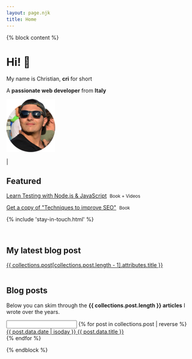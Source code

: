 ```yaml
---
layout: page.njk
title: Home
---
```


{% block content %}
<div class="flex">
  <div class="half">
    <h1 class="no-anchor "><b>Hi!</b> 👋</h1>
    <p>My name is Christian, <b>cri</b> for short</p>
    <p>A <b>passionate web developer</b> from <b>Italy</b></p>
  </div>

  <div class="half">
    <div class="cf">
      <a href="/about" class="no-underline track-home-about-image">
        <picture>
          <source srcset="/assets/images/cf4.webp" type="image/webp">
          <img class="avatar-image no-shadow" src="/assets/images/cf4.png" alt="me with sunglasses">
        </picture>
      </a>
      <p>
        <a href="https://twitter.com/christian_fei" target="_blank" class="track-home-twitter-link" aria-hidden="true" tabindex="-1"><i class="icon icon-twitter"></i></a> | <a href="https://github.com/christian-fei" target="_blank" class="track-home-github-link" aria-hidden="true" tabindex="-1"><i class="icon icon-github"></i></a>
      </p>
    </div>
  </div>
</div>

<h2 class="no-anchor">Featured</h2>

<div>
  <p><a href="/learn-testing-nodejs-javascript/" class="track-home-learn-testing-nodejs-javascript">Learn Testing with Node.js & JavaScript</a>&nbsp;&nbsp;<small>Book + Videos</small></span></p>
  <p><a href="https://gumroad.com/l/yUhsLz" class="track-home-gumroad-techniques-seo">Get a copy of "Techniques to improve SEO"</a>&nbsp;&nbsp;<small>Book</small></p>
</div>

{% include 'stay-in-touch.html' %}

<br>

<h2 class="no-anchor">My latest blog post</h2>

<div class="">
  <a href="{{ collections.post[collections.post.length - 1].url }}" class="no-anchor title">{{ collections.post[collections.post.length - 1].attributes.title }}</a>
</div>

<br>

<h2 class="no-anchor">Blog posts</h2>

<p>
  Below you can skim through the <b>{{ collections.post.length }} articles</b> I wrote over the years.
</p>

<div class="posts searchable">
  <input class="searchable-input" type="text"/>
{% for post in collections.post | reverse %}
  <div class="searchable-item">
    <a href="{{ post.url }}" class="post ellipsis">
      <div class="">
        <time datetime="{{ post.data.date | isoday }}" class="post-date">{{ post.data.date | isoday }}</time>
        <span class="post-link">{{ post.data.title }}</span>
      </div>
    </a>
  </div>
{% endfor %}
</div>

{% endblock %}
